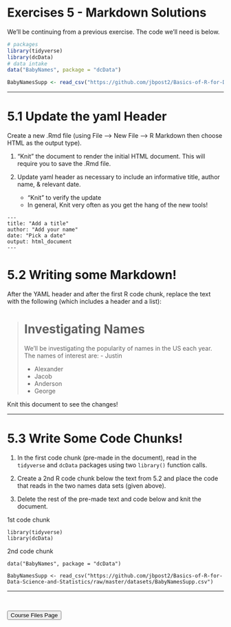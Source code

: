 Exercises 5 - Markdown Solutions
================

We’ll be continuing from a previous exercise. The code we’ll need is
below.

``` r
# packages
library(tidyverse)  
library(dcData)     
# data intake
data("BabyNames", package = "dcData")

BabyNamesSupp <- read_csv("https://github.com/jbpost2/Basics-of-R-for-Data-Science-and-Statistics/raw/master/datasets/BabyNamesSupp.csv")
```

<hr>

# 5.1 Update the yaml Header

Create a new .Rmd file (using File –&gt; New File –&gt; R Markdown then
choose HTML as the output type).

1.  “Knit” the document to render the initial HTML document. This will
    require you to save the .Rmd file.

2.  Update yaml header as necessary to include an informative title,
    author name, & relevant date.

    -   “Knit” to verify the update
    -   In general, Knit very often as you get the hang of the new
        tools!

<!-- -->

    ---
    title: "Add a title"
    author: "Add your name"
    date: "Pick a date"
    output: html_document
    ---

# 5.2 Writing some Markdown!

After the YAML header and after the first R code chunk, replace the text
with the following (which includes a header and a list):

> # Investigating Names
>
> We’ll be investigating the popularity of names in the US each year.
> The names of interest are: - Justin  
> - Alexander  
> - Jacob  
> - Anderson  
> - George

Knit this document to see the changes!

<hr>

# 5.3 Write Some Code Chunks!

1.  In the first code chunk (pre-made in the document), read in the
    `tidyverse` and `dcData` packages using two `library()` function
    calls.

2.  Create a 2nd R code chunk below the text from 5.2 and place the code
    that reads in the two names data sets (given above).

3.  Delete the rest of the pre-made text and code below and knit the
    document.

1st code chunk

    library(tidyverse)
    library(dcData)

2nd code chunk

    data("BabyNames", package = "dcData")

    BabyNamesSupp <- read_csv("https://github.com/jbpost2/Basics-of-R-for-Data-Science-and-Statistics/raw/master/datasets/BabyNamesSupp.csv")

<hr>

<br>

<a href = "https://jbpost2.github.io/Basics-of-R-for-Data-Science-and-Statistics/CourseFiles.html"><button type="button">Course
Files Page</button></a>
